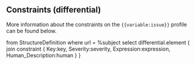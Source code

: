 ## Constraints (differential)

More information about the constraints on the <code>{{variable:issue}}</code> profile can be found below.

<fql>
    from StructureDefinition
    where url = %subject
    select differential.element {
    join constraint {
        Key:key,
        Severity:severity,
        Expression:expression,
        Human_Description:human
        }
    }
</fql>